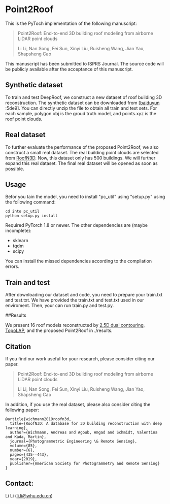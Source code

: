 # Point2Roof
This is the PyToch implementation of the following manuscript:
> Point2Roof: End-to-end 3D building roof modeling from airborne LiDAR point clouds
>
> Li Li, Nan Song, Fei Sun, Xinyi Liu, Ruisheng Wang, Jian Yao, Shapsheng Cao
>
This manuscript has been submitted to ISPRS Journal. The source code will be publicly available after the acceptance of this manuscript.

## Synthetic dataset

To train and test DeepRoof, we construct a new dataset of roof building 3D reconstruction.
The synthetic dataset can be downloaded from [[baiduyun](https://pan.baidu.com/s/1WbUfVoOd07mtlyFp9xtnEg) :5de9]. 
You can directly unzip the file to obtain all train and test sets. 
For each sample, polygon.obj is the groud truth model, and points.xyz is the roof point clouds. 

## Real dataset

To further evaluate the performance of the proposed Point2Roof, we also construct a small real dataset. 
The real building point clouds are selected from [RoofN3D](https://github.com/sarthakTUM/roofn3d). 
Now, this dataset only has 500 buildings. We will further expand this real dataset. 
The final real dataset will be opened as soon as possible.  

## Usage
Befor you tain the model, you need to install "pc_util" using "setup.py" using the following command:

```shell script
cd into pc_util
python setup.py install
``` 

Required PyTorch 1.8 or newer. The other dependencies are (maybe incomplete):
- sklearn
- tqdm
- scipy

You can install the missed dependencies according to the compilation errors.

## Train and test
After downloading our dataset and code, you need to prepare your train.txt and test.txt.
We have provided the train.txt and test.txt used in our enviroment. Then, your can run train.py and test.py.

##Results

We present 16 roof models reconstructed by [2.5D dual contouring](https://qianyi.info/urban.html), [TopoLAP](http://skyearth.org/LiDARPro/), and the proposed Point2Roof in ./results. 


## Citation

If you find our work useful for your research, please consider citing our paper.
> Point2Roof: End-to-end 3D building roof modeling from airborne LiDAR point clouds
>
> Li Li, Nan Song, Fei Sun, Xinyi Liu, Ruisheng Wang, Jian Yao, Shapsheng Cao

In addition, if you use the real dataset, please also consider citing the following paper:

```shell script
@article{wichmann2019roofn3d,
  title={RoofN3D: A database for 3D building reconstruction with deep learning},
  author={Wichmann, Andreas and Agoub, Amgad and Schmidt, Valentina and Kada, Martin},
  journal={Photogrammetric Engineering \& Remote Sensing},
  volume={85},
  number={6},
  pages={435--443},
  year={2019},
  publisher={American Society for Photogrammetry and Remote Sensing}
}
``` 

## Contact:
Li Li (li.li@whu.edu.cn)







      